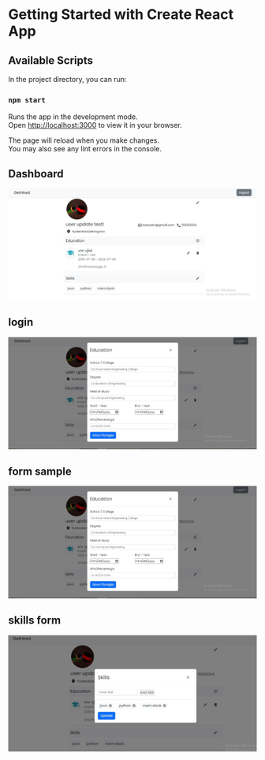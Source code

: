 # Getting Started with Create React App


## Available Scripts

In the project directory, you can run:

### `npm start`

Runs the app in the development mode.\
Open [http://localhost:3000](http://localhost:3000) to view it in your browser.

The page will reload when you make changes.\
You may also see any lint errors in the console.

## Dashboard
![Input](https://github.com/anushanagula/job-seeker/blob/1eabd7bf9b86eaa5c9510a8f09ea388c184e7b89/src/Images/dashboard.JPG?raw=true)

## login
![Input](https://github.com/anushanagula/job-seeker/blob/1eabd7bf9b86eaa5c9510a8f09ea388c184e7b89/src/Images/form_sample.JPG)

## form sample 
![Input](/src/Images/form_sample.jpg)

## skills form 
![Input](src/Images/skills_form.JPG?raw=true)






